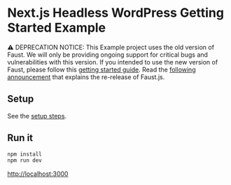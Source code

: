 # Next.js Headless WordPress Getting Started Example

⚠️ DEPRECATION NOTICE: This Example project uses the old version of Faust. We will only be providing ongoing support for critical bugs and vulnerabilities with this version. If you intended to use the new version of Faust, please follow this [getting started guide](https://faustjs.org/docs/getting-started). Read the [following announcement](https://faustjs.org/blog/sprint-22-update) that explains the re-release of Faust.js.

## Setup

See the [setup steps](https://github.com/wpengine/faustjs#quick-start).

## Run it

```bash
npm install
npm run dev
```

[http://localhost:3000]()
